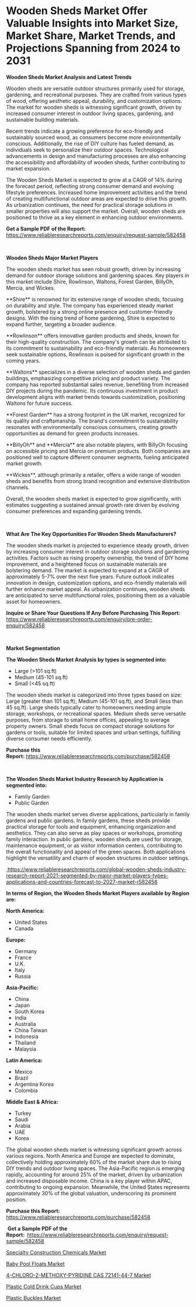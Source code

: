 <p><h1>Wooden Sheds Market Offer Valuable Insights into Market Size, Market Share, Market Trends, and Projections Spanning from 2024 to 2031</h1></p><p><strong>Wooden Sheds Market Analysis and Latest Trends</strong></p>
<p><p>Wooden sheds are versatile outdoor structures primarily used for storage, gardening, and recreational purposes. They are crafted from various types of wood, offering aesthetic appeal, durability, and customization options. The market for wooden sheds is witnessing significant growth, driven by increased consumer interest in outdoor living spaces, gardening, and sustainable building materials.</p><p>Recent trends indicate a growing preference for eco-friendly and sustainably sourced wood, as consumers become more environmentally conscious. Additionally, the rise of DIY culture has fueled demand, as individuals seek to personalize their outdoor spaces. Technological advancements in design and manufacturing processes are also enhancing the accessibility and affordability of wooden sheds, further contributing to market expansion.</p><p>The Wooden Sheds Market is expected to grow at a CAGR of 14% during the forecast period, reflecting strong consumer demand and evolving lifestyle preferences. Increased home improvement activities and the trend of creating multifunctional outdoor areas are expected to drive this growth. As urbanization continues, the need for practical storage solutions in smaller properties will also support the market. Overall, wooden sheds are positioned to thrive as a key element in enhancing outdoor environments.</p></p>
<p><strong>Get a Sample PDF of the Report:&nbsp;</strong> <a href="https://www.reliableresearchreports.com/enquiry/request-sample/582458?utm_campaign=28&utm_medium=2&utm_source=Github&utm_content=ia&utm_term=27092024&utm_id=wooden-sheds">https://www.reliableresearchreports.com/enquiry/request-sample/582458</a></p>
<p>&nbsp;</p>
<p><strong>Wooden Sheds Major Market Players</strong></p>
<p><p>The wooden sheds market has seen robust growth, driven by increasing demand for outdoor storage solutions and gardening spaces. Key players in this market include Shire, Rowlinson, Waltons, Forest Garden, BillyOh, Mercia, and Wickes.</p><p>**Shire** is renowned for its extensive range of wooden sheds, focusing on durability and style. The company has experienced steady market growth, bolstered by a strong online presence and customer-friendly designs. With the rising trend of home gardening, Shire is expected to expand further, targeting a broader audience.</p><p>**Rowlinson** offers innovative garden products and sheds, known for their high-quality construction. The company's growth can be attributed to its commitment to sustainability and eco-friendly materials. As homeowners seek sustainable options, Rowlinson is poised for significant growth in the coming years.</p><p>**Waltons** specializes in a diverse selection of wooden sheds and garden buildings, emphasizing competitive pricing and product variety. The company has reported substantial sales revenue, benefiting from increased DIY projects during the pandemic. Its continuous investment in product development aligns with market trends towards customization, positioning Waltons for future success.</p><p>**Forest Garden** has a strong footprint in the UK market, recognized for its quality and craftsmanship. The brand's commitment to sustainability resonates with environmentally conscious consumers, creating growth opportunities as demand for green products increases.</p><p>**BillyOh** and **Mercia** are also notable players, with BillyOh focusing on accessible pricing and Mercia on premium products. Both companies are positioned well to capture different consumer segments, fueling anticipated market growth.</p><p>**Wickes**, although primarily a retailer, offers a wide range of wooden sheds and benefits from strong brand recognition and extensive distribution channels.</p><p>Overall, the wooden sheds market is expected to grow significantly, with estimates suggesting a sustained annual growth rate driven by evolving consumer preferences and expanding gardening trends.</p></p>
<p>&nbsp;</p>
<p><strong>What Are The Key Opportunities For Wooden Sheds Manufacturers?</strong></p>
<p><p>The wooden sheds market is projected to experience steady growth, driven by increasing consumer interest in outdoor storage solutions and gardening activities. Factors such as rising property ownership, the trend of DIY home improvement, and a heightened focus on sustainable materials are bolstering demand. The market is expected to expand at a CAGR of approximately 5-7% over the next five years. Future outlook indicates innovation in design, customization options, and eco-friendly materials will further enhance market appeal. As urbanization continues, wooden sheds are anticipated to serve multifunctional roles, positioning them as a valuable asset for homeowners.</p></p>
<p><strong>Inquire or Share Your Questions If Any Before Purchasing This Report:</strong> <a href="https://www.reliableresearchreports.com/enquiry/pre-order-enquiry/582458?utm_campaign=28&utm_medium=2&utm_source=Github&utm_content=ia&utm_term=27092024&utm_id=wooden-sheds">https://www.reliableresearchreports.com/enquiry/pre-order-enquiry/582458</a></p>
<p>&nbsp;</p>
<p><strong>Market Segmentation</strong></p>
<p><strong>The Wooden Sheds Market Analysis by types is segmented into:</strong></p>
<p><ul><li>Large (>101 sq.ft)</li><li>Medium (45-101 sq.ft)</li><li>Small (<45 sq.ft)</li></ul></p>
<p><p>The wooden sheds market is categorized into three types based on size: Large (greater than 101 sq.ft), Medium (45-101 sq.ft), and Small (less than 45 sq.ft). Large sheds typically cater to homeowners needing ample storage, workshops, or recreational spaces. Medium sheds serve versatile purposes, from storage to small home offices, appealing to average property owners. Small sheds focus on compact storage solutions for gardens or tools, suitable for limited spaces and urban settings, fulfilling diverse consumer needs efficiently.</p></p>
<p><strong>Purchase this Report:&nbsp;</strong><a href="https://www.reliableresearchreports.com/purchase/582458?utm_campaign=28&utm_medium=2&utm_source=Github&utm_content=ia&utm_term=27092024&utm_id=wooden-sheds">https://www.reliableresearchreports.com/purchase/582458</a></p>
<p>&nbsp;</p>
<p><strong>The Wooden Sheds Market Industry Research by Application is segmented into:</strong></p>
<p><ul><li>Family Garden</li><li>Public Garden</li></ul></p>
<p><p>The wooden sheds market serves diverse applications, particularly in family gardens and public gardens. In family gardens, these sheds provide practical storage for tools and equipment, enhancing organization and aesthetics. They can also serve as play spaces or workshops, promoting family interaction. In public gardens, wooden sheds are used for storage, maintenance equipment, or as visitor information centers, contributing to the overall functionality and appeal of the green spaces. Both applications highlight the versatility and charm of wooden structures in outdoor settings.</p></p>
<p><a href="https://www.reliableresearchreports.com/global-wooden-sheds-industry-research-report-2021-segmented-by-major-market-players-types-applications-and-countries-forecast-to-2027-market-r582458?utm_campaign=28&utm_medium=2&utm_source=Github&utm_content=ia&utm_term=27092024&utm_id=wooden-sheds">&nbsp;https://www.reliableresearchreports.com/global-wooden-sheds-industry-research-report-2021-segmented-by-major-market-players-types-applications-and-countries-forecast-to-2027-market-r582458</a></p>
<p><strong>In terms of Region, the Wooden Sheds Market Players available by Region are:</strong></p>
<p>
    <p> <strong> North America: </strong>
        <ul>
            <li>United States</li>
            <li>Canada</li>
        </ul>
        </p> 
    <p> <strong> Europe: </strong>
        <ul>
            <li>Germany</li>
            <li>France</li>
            <li>U.K.</li>
            <li>Italy</li>
            <li>Russia</li>
        </ul>
        </p> 
    <p> <strong> Asia-Pacific: </strong>
        <ul>
            <li>China</li>
            <li>Japan</li>
            <li>South Korea</li>
            <li>India</li>
            <li>Australia</li>
            <li>China Taiwan</li>
            <li>Indonesia</li>
            <li>Thailand</li>
            <li>Malaysia</li>
        </ul>
        </p> 
    <p> <strong> Latin America: </strong>
        <ul>
            <li>Mexico</li>
            <li>Brazil</li>
            <li>Argentina Korea</li>
            <li>Colombia</li>
        </ul>
        </p> 
    <p> <strong> Middle East & Africa: </strong>
        <ul>
            <li>Turkey</li>
            <li>Saudi</li>
            <li>Arabia</li>
            <li>UAE</li>
            <li>Korea</li>
        </ul>
    </p>
    </p>
<p><p>The global wooden sheds market is witnessing significant growth across various regions. North America and Europe are expected to dominate, collectively holding approximately 60% of the market share due to rising DIY trends and outdoor living spaces. The Asia-Pacific region is emerging rapidly, accounting for around 25% of the market, driven by urbanization and increased disposable income. China is a key player within APAC, contributing to ongoing expansion. Meanwhile, the United States represents approximately 30% of the global valuation, underscoring its prominent position.</p></p>
<p><strong>Purchase this Report: </strong><a href="https://www.reliableresearchreports.com/purchase/582458?utm_campaign=28&utm_medium=2&utm_source=Github&utm_content=ia&utm_term=27092024&utm_id=wooden-sheds">https://www.reliableresearchreports.com/purchase/582458</a></p>
<p>&nbsp;<strong>Get a Sample PDF of the Report:&nbsp;&nbsp;</strong><a href="https://www.reliableresearchreports.com/enquiry/request-sample/582458?utm_campaign=28&utm_medium=2&utm_source=Github&utm_content=ia&utm_term=27092024&utm_id=wooden-sheds">https://www.reliableresearchreports.com/enquiry/request-sample/582458</a></p>
<p><strong></strong></p>
<p><p><a href="https://github.com/BellAuer/Market-Research-Report-List-1/blob/main/specialty-construction-chemicals-market.md?utm_campaign=28&utm_medium=2&utm_source=Github&utm_content=ia&utm_term=27092024&utm_id=wooden-sheds">Specialty Construction Chemicals Market</a></p><p><a href="https://issuu.com/reportprime-2/docs/baby-pool-floats-market-size-2030.p_a6342ca65236a7?utm_campaign=28&utm_medium=2&utm_source=Github&utm_content=ia&utm_term=27092024&utm_id=wooden-sheds">Baby Pool Floats Market</a></p><p><a href="https://github.com/SamiaChowdhury801/Market-Research-Report-List-1/blob/main/4-chloro-2-methoxy-pyridine-cas-72141-44-7-market.md?utm_campaign=28&utm_medium=2&utm_source=Github&utm_content=ia&utm_term=27092024&utm_id=wooden-sheds">4-CHLORO-2-METHOXY-PYRIDINE CAS 72141-44-7 Market</a></p><p><a href="https://www.linkedin.com/pulse/plastic-cold-drink-cups-market-evolution-global-trends-regional-bzfac?utm_campaign=28&utm_medium=2&utm_source=Github&utm_content=ia&utm_term=27092024&utm_id=wooden-sheds">Plastic Cold Drink Cups Market</a></p><p><a href="https://www.linkedin.com/pulse/plastic-buckles-market-growth-segmentation-regional-analysis-kx2zc?utm_campaign=28&utm_medium=2&utm_source=Github&utm_content=ia&utm_term=27092024&utm_id=wooden-sheds">Plastic Buckles Market</a></p></p>